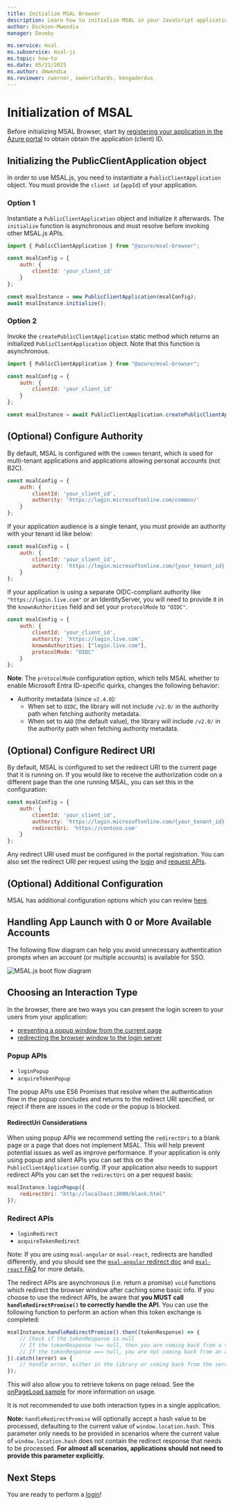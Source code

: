 ```yaml
---
title: Initialize MSAL Browser
description: Learn how to initialize MSAL in your JavaScript applications
author: Dickson-Mwendia
manager: Doueby

ms.service: msal
ms.subservice: msal-js
ms.topic: how-to
ms.date: 05/21/2025
ms.author: dmwendia
ms.reviewer: cwerner, owenrichards, kengaderdus
---
```


# Initialization of MSAL

Before initializing MSAL Browser, start by [registering your application in the Azure portal](/entra/identity-platform/quickstart-register-app.md) to obtain obtain the application (client) ID.

## Initializing the PublicClientApplication object

In order to use MSAL.js, you need to instantiate a `PublicClientApplication` object. You must provide the `client id` (`appId`) of your application.

### Option 1

Instantiate a `PublicClientApplication` object and initialize it afterwards. The `initialize` function is asynchronous and must resolve before invoking other MSAL.js APIs.

```javascript
import { PublicClientApplication } from "@azure/msal-browser";

const msalConfig = {
    auth: {
        clientId: 'your_client_id'
    }
};

const msalInstance = new PublicClientApplication(msalConfig);
await msalInstance.initialize();
```

### Option 2

Invoke the `createPublicClientApplication` static method which returns an initialized `PublicClientApplication` object. Note that this function is asynchronous.

```javascript
import { PublicClientApplication } from "@azure/msal-browser";

const msalConfig = {
    auth: {
        clientId: 'your_client_id'
    }
};

const msalInstance = await PublicClientApplication.createPublicClientApplication(msalConfig);
```

## (Optional) Configure Authority

By default, MSAL is configured with the `common` tenant, which is used for multi-tenant applications and applications allowing personal accounts (not B2C).
```javascript
const msalConfig = {
    auth: {
        clientId: 'your_client_id',
        authority: 'https://login.microsoftonline.com/common/'
    }
};
```

If your application audience is a single tenant, you must provide an authority with your tenant id like below:
```javascript
const msalConfig = {
    auth: {
        clientId: 'your_client_id',
        authority: 'https://login.microsoftonline.com/{your_tenant_id}'
    }
};
```

If your application is using a separate OIDC-compliant authority like `"https://login.live.com"` or an IdentityServer, you will need to provide it in the `knownAuthorities` field and set your `protocolMode` to `"OIDC"`.
```javascript
const msalConfig = {
    auth: {
        clientId: 'your_client_id',
        authority: 'https://login.live.com',
        knownAuthorities: ["login.live.com"],
        protocolMode: "OIDC"
    }
};
```

**Note**: The `protocolMode` configuration option, which tells MSAL whether to enable Microsoft Entra ID-specific quirks, changes the following behavior:

- Authority metadata (since `v2.4.0`):
  - When set to `OIDC`, the library will not include `/v2.0/` in the authority path when fetching authority metadata.
  - When set to `AAD` (the default value), the library will include `/v2.0/` in the authority path when fetching authority metadata.

## (Optional) Configure Redirect URI

By default, MSAL is configured to set the redirect URI to the current page that it is running on. If you would like to receive the authorization code on a different page than the one running MSAL, you can set this in the configuration:
```javascript
const msalConfig = {
    auth: {
        clientId: 'your_client_id',
        authority: 'https://login.microsoftonline.com/{your_tenant_id}',
        redirectUri: 'https://contoso.com'
    }
};
```

Any redirect URI used must be configured in the portal registration. You can also set the redirect URI per request using the [login](./login-user.md) and [request APIs](./acquire-token.md).

## (Optional) Additional Configuration

MSAL has additional configuration options which you can review [here](./configuration.md).

## Handling App Launch with 0 or More Available Accounts

The following flow diagram can help you avoid unnecessary authentication prompts when an account (or multiple accounts) is available for SSO.

![MSAL.js boot flow diagram](images/msaljs-boot-flow.png )

## Choosing an Interaction Type

In the browser, there are two ways you can present the login screen to your users from your application:
- [presenting a popup window from the current page](#popup-apis)
- [redirecting the browser window to the login server](#redirect-apis)

### Popup APIs

- `loginPopup`
- `acquireTokenPopup`

The popup APIs use ES6 Promises that resolve when the authentication flow in the popup concludes and returns to the redirect URI specified, or reject if there are issues in the code or the popup is blocked.

#### RedirectUri Considerations

When using popup APIs we recommend setting the `redirectUri` to a blank page or a page that does not implement MSAL. This will help prevent potential issues as well as improve performance. If your application is only using popup and silent APIs you can set this on the `PublicClientApplication` config. If your application also needs to support redirect APIs you can set the `redirectUri` on a per request basis:

```javascript
msalInstance.loginPopup({
    redirectUri: "http://localhost:3000/blank.html"
});
```

### Redirect APIs

- `loginRedirect`
- `acquireTokenRedirect`

Note: If you are using `msal-angular` or `msal-react`, redirects are handled differently, and you should see the [`msal-angular` redirect doc](https://github.com/AzureAD/microsoft-authentication-library-for-js/blob/dev/lib/msal-angular/docs/v2-docs/redirects.md) and [`msal-react` FAQ](https://github.com/AzureAD/microsoft-authentication-library-for-js/blob/dev/lib/msal-react/FAQ.md#how-do-i-handle-the-redirect-flow-in-a-react-app) for more details.

The redirect APIs are asynchronous (i.e. return a promise) `void` functions which redirect the browser window after caching some basic info. If you choose to use the redirect APIs, be aware that **you MUST call `handleRedirectPromise()` to correctly handle the API**. You can use the following function to perform an action when this token exchange is completed:

```javascript
msalInstance.handleRedirectPromise().then((tokenResponse) => {
    // Check if the tokenResponse is null
    // If the tokenResponse !== null, then you are coming back from a successful authentication redirect.
    // If the tokenResponse === null, you are not coming back from an auth redirect.
}).catch((error) => {
    // handle error, either in the library or coming back from the server
});
```

This will also allow you to retrieve tokens on page reload. See the [onPageLoad sample](https://github.com/AzureAD/microsoft-authentication-library-for-js/tree/dev/samples/msal-browser-samples/VanillaJSTestApp2.0/app/onPageLoad/) for more information on usage.

It is not recommended to use both interaction types in a single application.

**Note:** `handleRedirectPromise` will optionally accept a hash value to be processed, defaulting to the current value of `window.location.hash`. This parameter only needs to be provided in scenarios where the current value of `window.location.hash` does not contain the redirect response that needs to be processed. **For almost all scenarios, applications should not need to provide this parameter explicitly.**

## Next Steps

You are ready to perform a [login](./login-user.md)!
